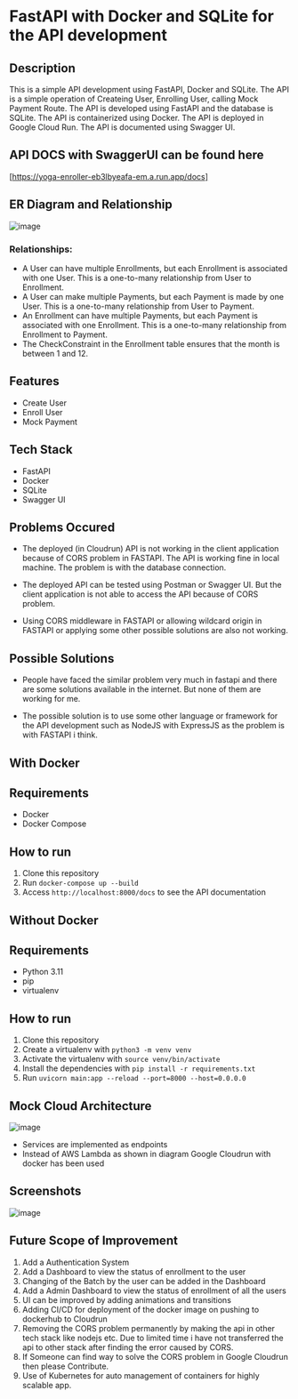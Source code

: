 # FastAPI with Docker and SQLite for the API development

## Description

This is a simple API development using FastAPI, Docker and SQLite. The API is a simple operation of Createing User, Enrolling User, calling Mock Payment Route.
The API is developed using FastAPI and the database is SQLite. The API is containerized using Docker. The API is deployed in Google Cloud Run. The API is documented using Swagger UI.

## API DOCS with SwaggerUI can be found here
[https://yoga-enroller-eb3lbyeafa-em.a.run.app/docs]

## ER Diagram and Relationship

![image](https://github.com/subhadip001/yoga-enroller-api/assets/78922392/c4136758-09d7-46c5-af8a-4a806318d56e)


### Relationships:

- A User can have multiple Enrollments, but each Enrollment is associated with one User. This is a one-to-many relationship from User to Enrollment.
- A User can make multiple Payments, but each Payment is made by one User. This is a one-to-many relationship from User to Payment.
- An Enrollment can have multiple Payments, but each Payment is associated with one Enrollment. This is a one-to-many relationship from Enrollment to Payment.
- The  CheckConstraint in the Enrollment table ensures that the month is between 1 and 12.

## Features

- Create User
- Enroll User
- Mock Payment

## Tech Stack

- FastAPI
- Docker
- SQLite
- Swagger UI

## Problems Occured

- The deployed (in Cloudrun) API is not working in the client application because of CORS problem in FASTAPI. The API is working fine in local machine. The problem is with the database connection.

- The deployed API can be tested using Postman or Swagger UI. But the client application is not able to access the API because of CORS problem.

- Using CORS middleware in FASTAPI or allowing wildcard origin in FASTAPI or applying some other possible solutions are also not working.

## Possible Solutions

- People have faced the similar problem very much in fastapi and there are some solutions available in the internet. But none of them are working for me.

- The possible solution is to use some other language or framework for the API development such as NodeJS with ExpressJS as the problem is with FASTAPI i think.

## With Docker

## Requirements

- Docker
- Docker Compose

## How to run

1. Clone this repository
2. Run `docker-compose up --build`
3. Access `http://localhost:8000/docs` to see the API documentation

## Without Docker

## Requirements

- Python 3.11
- pip
- virtualenv

## How to run

1. Clone this repository
2. Create a virtualenv with `python3 -m venv venv`
3. Activate the virtualenv with `source venv/bin/activate`
4. Install the dependencies with `pip install -r requirements.txt`
5. Run `uvicorn main:app --reload --port=8000 --host=0.0.0.0`

## Mock Cloud Architecture

![image](https://github.com/subhadip001/yoga-enroller-api/assets/78922392/e4627dc5-8a7d-4509-b388-fae7f5df4dec)

- Services are implemented as endpoints
- Instead of AWS Lambda as shown in diagram Google Cloudrun with docker has been used


## Screenshots

![image](https://github.com/subhadip001/yoga-enroller-api/assets/78922392/df501763-27af-4a6e-be55-da9e5ccaf9eb)

## Future Scope of Improvement

1. Add a Authentication System
2. Add a Dashboard to view the status of enrollment to the user
3. Changing of the Batch by the user can be added in the Dashboard
4. Add a Admin Dashboard to view the status of enrollment of all the users
5. UI can be improved by adding animations and transitions
6. Adding CI/CD for deployment of the docker image on pushing to dockerhub to Cloudrun
7. Removing the CORS problem permanently by making the api in other tech stack like nodejs etc. Due to limited time i have not transferred the api to other stack after finding the error caused by CORS.
8. If Someone can find way to solve the CORS problem in Google Cloudrun then please Contribute.
9. Use of Kubernetes for auto management of containers for highly scalable app.

